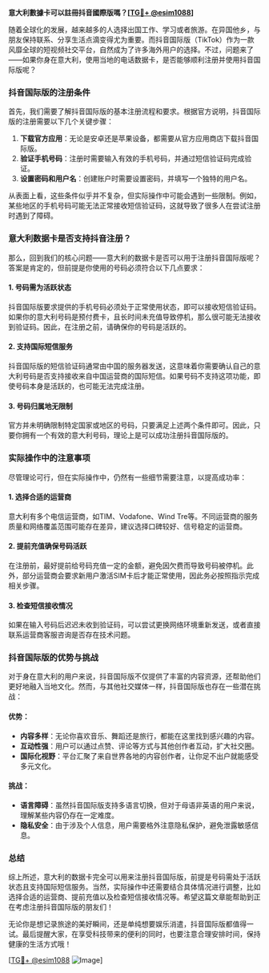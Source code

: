 **意大利數據卡可以註冊抖音國際版嗎？[[TG💪+ @esim1088](https://t.me/s/esim1088)]**

随着全球化的发展，越来越多的人选择出国工作、学习或者旅游。在异国他乡，与朋友保持联系、分享生活点滴变得尤为重要。而抖音国际版（TikTok）作为一款风靡全球的短视频社交平台，自然成为了许多海外用户的选择。不过，问题来了——如果你身在意大利，使用当地的电话数据卡，是否能够顺利注册并使用抖音国际版呢？

### 抖音国际版的注册条件

首先，我们需要了解抖音国际版的基本注册流程和要求。根据官方说明，抖音国际版的注册需要以下几个关键步骤：

1. **下载官方应用**：无论是安卓还是苹果设备，都需要从官方应用商店下载抖音国际版。
2. **验证手机号码**：注册时需要输入有效的手机号码，并通过短信验证码完成验证。
3. **设置密码和用户名**：创建账户时需要设置密码，并填写一个独特的用户名。

从表面上看，这些条件似乎并不复杂，但实际操作中可能会遇到一些限制。例如，某些地区的手机号码可能无法正常接收短信验证码，这就导致了很多人在尝试注册时遇到了障碍。

### 意大利数据卡是否支持抖音注册？

那么，回到我们的核心问题——意大利的数据卡是否可以用于注册抖音国际版呢？答案是肯定的，但前提是你使用的号码必须符合以下几点要求：

#### 1. **号码需为活跃状态**
   抖音国际版要求提供的手机号码必须处于正常使用状态，即可以接收短信验证码。如果你的意大利号码是预付费卡，且长时间未充值导致停机，那么很可能无法接收到验证码。因此，在注册之前，请确保你的号码是活跃的。

#### 2. **支持国际短信服务**
   抖音国际版的短信验证码通常由中国的服务器发送，这意味着你需要确认自己的意大利号码是否支持接收来自中国运营商的国际短信。如果号码不支持这项功能，即使号码本身是活跃的，也可能无法完成注册。

#### 3. **号码归属地无限制**
   官方并未明确限制特定国家或地区的号码，只要满足上述两个条件即可。因此，只要你拥有一个有效的意大利号码，理论上是可以成功注册抖音国际版的。

### 实际操作中的注意事项

尽管理论可行，但在实际操作中，仍然有一些细节需要注意，以提高成功率：

#### 1. **选择合适的运营商**
   意大利有多个电信运营商，如TIM、Vodafone、Wind Tre等。不同运营商的服务质量和网络覆盖范围可能存在差异，建议选择口碑较好、信号稳定的运营商。

#### 2. **提前充值确保号码活跃**
   在注册前，最好提前给号码充值一定的金额，避免因欠费而导致号码被停机。此外，部分运营商会要求新用户激活SIM卡后才能正常使用，因此务必按照指示完成相关步骤。

#### 3. **检查短信接收情况**
   如果在输入号码后迟迟未收到验证码，可以尝试更换网络环境重新发送，或者直接联系运营商客服咨询是否存在技术问题。

### 抖音国际版的优势与挑战

对于身在意大利的用户来说，抖音国际版不仅提供了丰富的内容资源，还帮助他们更好地融入当地文化。然而，与其他社交媒体一样，抖音国际版也存在一些潜在挑战：

#### 优势：
- **内容多样**：无论你喜欢音乐、舞蹈还是旅行，都能在这里找到感兴趣的内容。
- **互动性强**：用户可以通过点赞、评论等方式与其他创作者互动，扩大社交圈。
- **国际化视野**：平台汇聚了来自世界各地的内容创作者，让你足不出户就能感受多元文化。

#### 挑战：
- **语言障碍**：虽然抖音国际版支持多语言切换，但对于母语非英语的用户来说，理解某些内容仍存在一定难度。
- **隐私安全**：由于涉及个人信息，用户需要格外注意隐私保护，避免泄露敏感信息。

### 总结

综上所述，意大利的数据卡完全可以用来注册抖音国际版，前提是号码需处于活跃状态且支持国际短信服务。当然，实际操作中还需要结合具体情况进行调整，比如选择合适的运营商、提前充值以及检查短信接收情况等。希望这篇文章能帮助到正在考虑注册抖音国际版的朋友们！

无论你是想记录旅途的美好瞬间，还是单纯想要娱乐消遣，抖音国际版都值得一试。最后提醒大家，在享受科技带来的便利的同时，也要注意合理安排时间，保持健康的生活方式哦！

[[TG💪+ @esim1088](https://t.me/s/esim1088) ![Image](https://i.postimg.cc/4NQfJmqS/Snipaste-2025-05-13-00-14-12.png)]